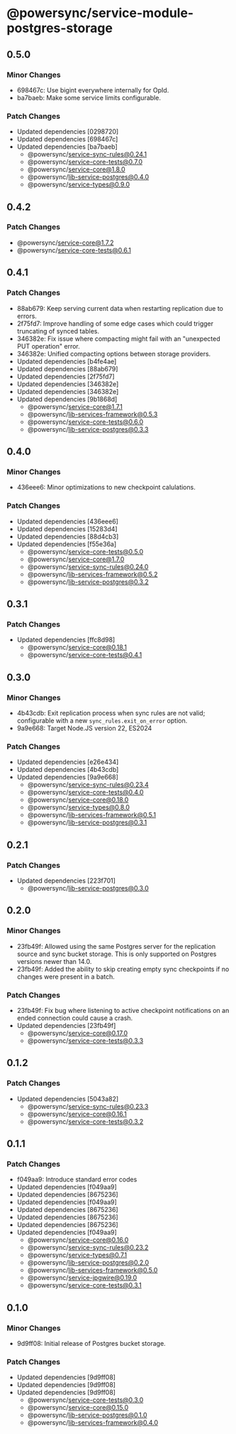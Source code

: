 # @powersync/service-module-postgres-storage

## 0.5.0

### Minor Changes

- 698467c: Use bigint everywhere internally for OpId.
- ba7baeb: Make some service limits configurable.

### Patch Changes

- Updated dependencies [0298720]
- Updated dependencies [698467c]
- Updated dependencies [ba7baeb]
  - @powersync/service-sync-rules@0.24.1
  - @powersync/service-core-tests@0.7.0
  - @powersync/service-core@1.8.0
  - @powersync/lib-service-postgres@0.4.0
  - @powersync/service-types@0.9.0

## 0.4.2

### Patch Changes

- @powersync/service-core@1.7.2
- @powersync/service-core-tests@0.6.1

## 0.4.1

### Patch Changes

- 88ab679: Keep serving current data when restarting replication due to errors.
- 2f75fd7: Improve handling of some edge cases which could trigger truncating of synced tables.
- 346382e: Fix issue where compacting might fail with an "unexpected PUT operation" error.
- 346382e: Unified compacting options between storage providers.
- Updated dependencies [b4fe4ae]
- Updated dependencies [88ab679]
- Updated dependencies [2f75fd7]
- Updated dependencies [346382e]
- Updated dependencies [346382e]
- Updated dependencies [9b1868d]
  - @powersync/service-core@1.7.1
  - @powersync/lib-services-framework@0.5.3
  - @powersync/service-core-tests@0.6.0
  - @powersync/lib-service-postgres@0.3.3

## 0.4.0

### Minor Changes

- 436eee6: Minor optimizations to new checkpoint calulations.

### Patch Changes

- Updated dependencies [436eee6]
- Updated dependencies [15283d4]
- Updated dependencies [88d4cb3]
- Updated dependencies [f55e36a]
  - @powersync/service-core-tests@0.5.0
  - @powersync/service-core@1.7.0
  - @powersync/service-sync-rules@0.24.0
  - @powersync/lib-services-framework@0.5.2
  - @powersync/lib-service-postgres@0.3.2

## 0.3.1

### Patch Changes

- Updated dependencies [ffc8d98]
  - @powersync/service-core@0.18.1
  - @powersync/service-core-tests@0.4.1

## 0.3.0

### Minor Changes

- 4b43cdb: Exit replication process when sync rules are not valid; configurable with a new `sync_rules.exit_on_error` option.
- 9a9e668: Target Node.JS version 22, ES2024

### Patch Changes

- Updated dependencies [e26e434]
- Updated dependencies [4b43cdb]
- Updated dependencies [9a9e668]
  - @powersync/service-sync-rules@0.23.4
  - @powersync/service-core-tests@0.4.0
  - @powersync/service-core@0.18.0
  - @powersync/service-types@0.8.0
  - @powersync/lib-services-framework@0.5.1
  - @powersync/lib-service-postgres@0.3.1

## 0.2.1

### Patch Changes

- Updated dependencies [223f701]
  - @powersync/lib-service-postgres@0.3.0

## 0.2.0

### Minor Changes

- 23fb49f: Allowed using the same Postgres server for the replication source and sync bucket storage. This is only supported on Postgres versions newer than 14.0.
- 23fb49f: Added the ability to skip creating empty sync checkpoints if no changes were present in a batch.

### Patch Changes

- 23fb49f: Fix bug where listening to active checkpoint notifications on an ended connection could cause a crash.
- Updated dependencies [23fb49f]
  - @powersync/service-core@0.17.0
  - @powersync/service-core-tests@0.3.3

## 0.1.2

### Patch Changes

- Updated dependencies [5043a82]
  - @powersync/service-sync-rules@0.23.3
  - @powersync/service-core@0.16.1
  - @powersync/service-core-tests@0.3.2

## 0.1.1

### Patch Changes

- f049aa9: Introduce standard error codes
- Updated dependencies [f049aa9]
- Updated dependencies [8675236]
- Updated dependencies [f049aa9]
- Updated dependencies [8675236]
- Updated dependencies [8675236]
- Updated dependencies [8675236]
- Updated dependencies [f049aa9]
  - @powersync/service-core@0.16.0
  - @powersync/service-sync-rules@0.23.2
  - @powersync/service-types@0.7.1
  - @powersync/lib-service-postgres@0.2.0
  - @powersync/lib-services-framework@0.5.0
  - @powersync/service-jpgwire@0.19.0
  - @powersync/service-core-tests@0.3.1

## 0.1.0

### Minor Changes

- 9d9ff08: Initial release of Postgres bucket storage.

### Patch Changes

- Updated dependencies [9d9ff08]
- Updated dependencies [9d9ff08]
- Updated dependencies [9d9ff08]
  - @powersync/service-core-tests@0.3.0
  - @powersync/service-core@0.15.0
  - @powersync/lib-service-postgres@0.1.0
  - @powersync/lib-services-framework@0.4.0
